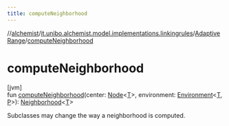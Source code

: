```yaml
---
title: computeNeighborhood
---
```

//[alchemist](../../../index.html)/[it.unibo.alchemist.model.implementations.linkingrules](../index.html)/[AdaptiveRange](index.html)/[computeNeighborhood](compute-neighborhood.html)



# computeNeighborhood



[jvm]\
fun [computeNeighborhood](compute-neighborhood.html)(center: [Node](../../it.unibo.alchemist.model.interfaces/-node/index.html)<[T](../../it.unibo.alchemist.model.implementations.layers/-uniform-layer/index.html)>, environment: [Environment](../../it.unibo.alchemist.model.interfaces/-environment/index.html)<[T](../../it.unibo.alchemist.model.implementations.layers/-uniform-layer/index.html), [P](../../it.unibo.alchemist.model.implementations.layers/-uniform-layer/index.html)>): [Neighborhood](../../it.unibo.alchemist.model.interfaces/-neighborhood/index.html)<[T](../../it.unibo.alchemist.model.implementations.layers/-uniform-layer/index.html)>



Subclasses may change the way a neighborhood is computed.





